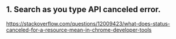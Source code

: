 ## 1. Search as you type API canceled error.
https://stackoverflow.com/questions/12009423/what-does-status-canceled-for-a-resource-mean-in-chrome-developer-tools